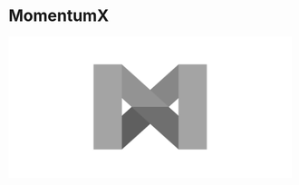 MomentumX 
===
<img src="https://github.com/captivationsoftware/MomentumX/blob/master/Logo.png?raw=true" title="MomentumX Logo" style="height: 250px; width: auto;" />